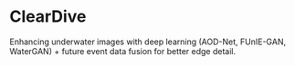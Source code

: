 # ClearDive
Enhancing underwater images with deep learning (AOD-Net, FUnIE-GAN, WaterGAN) + future event data fusion for better edge detail.
